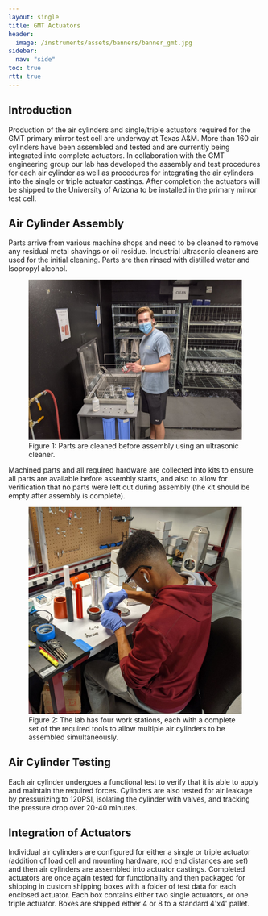 ```yaml
---
layout: single
title: GMT Actuators
header:
  image: /instruments/assets/banners/banner_gmt.jpg
sidebar:
  nav: "side"
toc: true
rtt: true
---
```

## Introduction
Production of the air cylinders and single/triple actuators required for the GMT primary mirror test cell are underway at Texas A&M.  More than 160 air cylinders have been assembled and tested and are currently being integrated into complete actuators. In collaboration with the GMT engineering group our lab has developed the assembly and test procedures for each air cylinder as well as procedures for integrating the air cylinders into the single or triple actuator castings. After completion the actuators will be shipped to the University of Arizona to be installed in the primary mirror test cell.

## Air Cylinder Assembly
Parts arrive from various machine shops and need to be cleaned to remove any residual metal shavings or oil residue.  Industrial ultrasonic cleaners are used for the initial cleaning. Parts are then rinsed with distilled water and Isopropyl alcohol.
<figure>
  <a href="/instruments/assets/gmtactuators/dylan-ultrasonic.jpg" target="_blank"><img src="/instruments/assets/gmtactuators/dylan-ultrasonic.jpg" alt="ultrasonic"></a>
  <figcaption>Figure 1: Parts are cleaned before assembly using an ultrasonic cleaner.</figcaption>
</figure>

Machined parts and all required hardware are collected into kits to ensure all parts are available before assembly starts, and also to allow for verification that no parts were left out during assembly (the kit should be empty after assembly is complete). 
<figure>
  <a href="/instruments/assets/gmtactuators/leo-assembly.jpg" target="_blank"><img src="/instruments/assets/gmtactuators/leo-assembly.jpg" alt="assembly"></a>
  <figcaption>Figure 2: The lab has four work stations, each with a complete set of the required tools to allow multiple air cylinders to be assembled simultaneously.</figcaption>
</figure>

## Air Cylinder Testing
Each air cylinder undergoes a functional test to verify that it is able to apply and maintain the required forces.  Cylinders are also tested for air leakage by pressurizing to 120PSI, isolating the cylinder with valves, and tracking the pressure drop over 20-40 minutes.

## Integration of Actuators
Individual air cylinders are configured for either a single or triple actuator (addition of load cell and mounting hardware, rod end distances are set) and then air cylinders are assembled into actuator castings.  Completed actuators are once again tested for functionality and then packaged for shipping in custom shipping boxes with a folder of test data for each enclosed actuator.  Each box contains either two single actuators, or one triple actuator. Boxes are shipped either 4 or 8 to a standard 4'x4' pallet. 